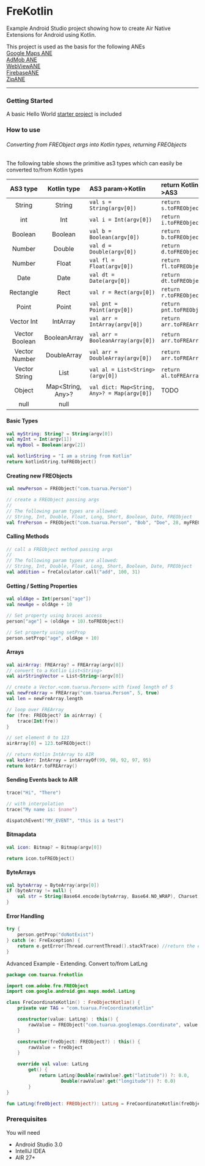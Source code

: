 # FreKotlin

Example Android Studio project showing how to create Air Native Extensions for Android using Kotlin.  
  
This project is used as the basis for the following ANEs   
[Google Maps ANE](https://github.com/tuarua/Google-Maps-ANE)   
[AdMob ANE](https://github.com/tuarua/AdMob-ANE)  
[WebViewANE](https://github.com/tuarua/WebViewANE)  
[FirebaseANE](https://github.com/tuarua/Firebase-ANE)  
[ZipANE](https://github.com/tuarua/Zip-ANE)  

-------------
  

### Getting Started

A basic Hello World [starter project](/starter_project) is included 


### How to use 
###### Converting from FREObject args into Kotlin types, returning FREObjects
The following table shows the primitive as3 types which can easily be converted to/from Kotlin types


| AS3 type | Kotlin type | AS3 param->Kotlin | return Kotlin->AS3 |
|:--------:|:--------:|:--------------|:-----------|
| String | String | `val s = String(argv[0])` | `return s.toFREObject()`|
| int | Int | `val i = Int(argv[0])` | `return i.toFREObject()`|
| Boolean | Boolean | `val b = Boolean(argv[0])` | `return b.toFREObject()`|
| Number | Double | `val d = Double(argv[0])` | `return d.toFREObject()`|
| Number | Float | `val fl = Float(argv[0])` | `return fl.toFREObject()`|
| Date | Date | `val dt = Date(argv[0])` | `return dt.toFREObject()`|
| Rectangle | Rect | `val r = Rect(argv[0])` | `return r.toFREObject()`|
| Point | Point | `val pnt = Point(argv[0])` | `return pnt.toFREObject()`|
| Vector Int | IntArray | `val arr = IntArray(argv[0])` | `return arr.toFREArray()`|
| Vector Boolean | BooleanArray | `val arr = BooleanArray(argv[0])` | `return arr.toFREArray()`|
| Vector Number | DoubleArray | `val arr = DoubleArray(argv[0])` | `return arr.toFREArray()`|
| Vector String | List | `val al = List<String>(argv[0])` | `return al.toFREArray()`|
| Object | Map<String, Any>? | `val dict: Map<String, Any>? = Map(argv[0])` | TODO |
| null | null | | |


#### Basic Types

```kotlin
val myString: String? = String(argv[0])
val myInt = Int(argv[1])
val myBool = Boolean(argv[2])

val kotlinString = "I am a string from Kotlin"
return kotlinString.toFREObject()
```

#### Creating new FREObjects

```kotlin
val newPerson = FREObject("com.tuarua.Person")

// create a FREObject passing args
// 
// The following param types are allowed: 
// String, Int, Double, Float, Long, Short, Boolean, Date, FREObject
val frePerson = FREObject("com.tuarua.Person", "Bob", "Doe", 28, myFREObject)
```

#### Calling Methods

```kotlin
// call a FREObject method passing args
// 
// The following param types are allowed: 
// String, Int, Double, Float, Long, Short, Boolean, Date, FREObject
val addition = freCalculator.call("add", 100, 31)
```

#### Getting / Setting Properties

```kotlin
val oldAge = Int(person["age"])
val newAge = oldAge + 10

// Set property using braces access
person["age"] = (oldAge + 10).toFREObject()

// Set property using setProp
person.setProp("age", oldAge + 10)

```

#### Arrays

```kotlin
val airArray: FREArray? = FREArray(argv[0])
// convert to a Kotlin List<String>
val airStringVector = List<String>(argv[0])

// create a Vector.<com.tuarua.Person> with fixed length of 5
val newFreArray = FREArray("com.tuarua.Person", 5, true)
val len = newFreArray.length

// loop over FREArray
for (fre: FREObject? in airArray) {
    trace(Int(fre))
}

// set element 0 to 123
airArray[0] = 123.toFREObject()

// return Kotlin IntArray to AIR
val kotArr: IntArray = intArrayOf(99, 98, 92, 97, 95)
return kotArr.toFREArray()
```

#### Sending Events back to AIR

```kotlin
trace("Hi", "There")

// with interpolation
trace("My name is: $name")

dispatchEvent("MY_EVENT", "this is a test")
```

#### Bitmapdata

```kotlin
val icon: Bitmap? = Bitmap(argv[0])

return icon.toFREObject()
```

#### ByteArrays

```kotlin
val byteArray = ByteArray(argv[0])
if (byteArray != null) {
    val str = String(Base64.encode(byteArray, Base64.NO_WRAP), Charset.forName("utf-8"))
}
```

#### Error Handling

```kotlin
try {
    person.getProp("doNotExist")
} catch (e: FreException) {
    return e.getError(Thread.currentThread().stackTrace) //return the error as an actionscript error
}
```


Advanced Example - Extending. Convert to/from LatLng
```kotlin
package com.tuarua.frekotlin

import com.adobe.fre.FREObject
import com.google.android.gms.maps.model.LatLng

class FreCoordinateKotlin() : FreObjectKotlin() {
    private var TAG = "com.tuarua.FreCoordinateKotlin"

    constructor(value: LatLng) : this() {
        rawValue = FREObject("com.tuarua.googlemaps.Coordinate", value.longitude, value.latitude)
    }

    constructor(freObject: FREObject?) : this() {
        rawValue = freObject
    }

    override val value: LatLng
        get() {
            return LatLng(Double(rawValue?.get("latitude")) ?: 0.0,
                    Double(rawValue?.get("longitude")) ?: 0.0)
        }
}

fun LatLng(freObject: FREObject?): LatLng = FreCoordinateKotlin(freObject = freObject).value
```

### Prerequisites

You will need

- Android Studio 3.0
- IntelliJ IDEA
- AIR 27+
